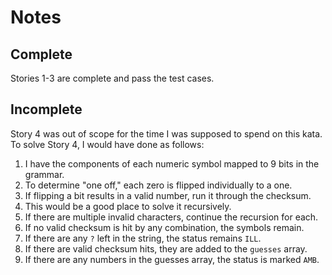# Notes

## Complete

Stories 1-3 are complete and pass the test cases.

## Incomplete

Story 4 was out of scope for the time I was supposed to spend on this kata.
To solve Story 4, I would have done as follows:

1. I have the components of each numeric symbol mapped to 9 bits in the grammar.
2. To determine "one off," each zero is flipped individually to a one.
3. If flipping a bit results in a valid number, run it through the checksum.
4. This would be a good place to solve it recursively.
5. If there are multiple invalid characters, continue the recursion for each.
6. If no valid checksum is hit by any combination, the symbols remain.
7. If there are any `?` left in the string, the status remains `ILL`.
8. If there are valid checksum hits, they are added to the `guesses` array.
9. If there are any numbers in the guesses array, the status is marked `AMB`.
